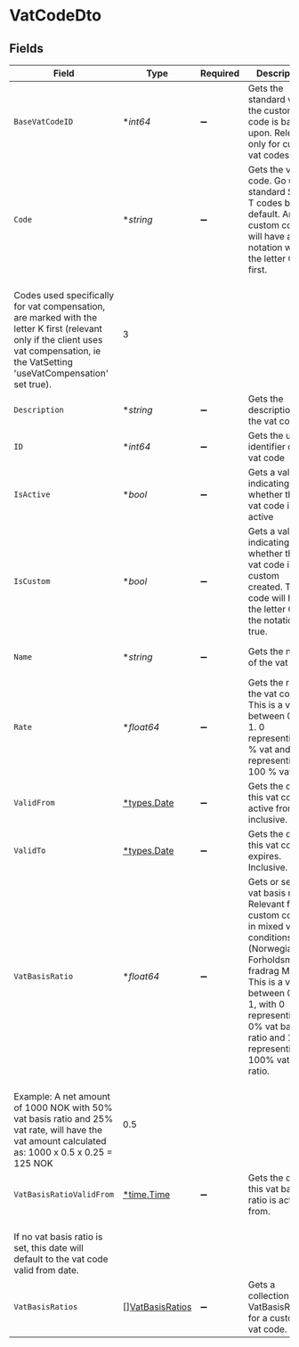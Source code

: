 # VatCodeDto


## Fields

| Field                                                                                                                                                                                                                                                                                                                                                                                           | Type                                                                                                                                                                                                                                                                                                                                                                                            | Required                                                                                                                                                                                                                                                                                                                                                                                        | Description                                                                                                                                                                                                                                                                                                                                                                                     | Example                                                                                                                                                                                                                                                                                                                                                                                         |
| ----------------------------------------------------------------------------------------------------------------------------------------------------------------------------------------------------------------------------------------------------------------------------------------------------------------------------------------------------------------------------------------------- | ----------------------------------------------------------------------------------------------------------------------------------------------------------------------------------------------------------------------------------------------------------------------------------------------------------------------------------------------------------------------------------------------- | ----------------------------------------------------------------------------------------------------------------------------------------------------------------------------------------------------------------------------------------------------------------------------------------------------------------------------------------------------------------------------------------------- | ----------------------------------------------------------------------------------------------------------------------------------------------------------------------------------------------------------------------------------------------------------------------------------------------------------------------------------------------------------------------------------------------- | ----------------------------------------------------------------------------------------------------------------------------------------------------------------------------------------------------------------------------------------------------------------------------------------------------------------------------------------------------------------------------------------------- |
| `BaseVatCodeID`                                                                                                                                                                                                                                                                                                                                                                                 | **int64*                                                                                                                                                                                                                                                                                                                                                                                        | :heavy_minus_sign:                                                                                                                                                                                                                                                                                                                                                                              | Gets the standard vat id the custom vat code is based upon. Relevant only for custom vat codes.                                                                                                                                                                                                                                                                                                 | 13                                                                                                                                                                                                                                                                                                                                                                                              |
| `Code`                                                                                                                                                                                                                                                                                                                                                                                          | **string*                                                                                                                                                                                                                                                                                                                                                                                       | :heavy_minus_sign:                                                                                                                                                                                                                                                                                                                                                                              | Gets the vat code. Go use standard SAF-T codes by default. Any custom codes, will have a notation with the letter C first.<br/>Codes used specifically for vat compensation, are marked with the letter K first (relevant only if the client uses vat compensation, ie the VatSetting 'useVatCompensation' set true).                                                                          | 3                                                                                                                                                                                                                                                                                                                                                                                               |
| `Description`                                                                                                                                                                                                                                                                                                                                                                                   | **string*                                                                                                                                                                                                                                                                                                                                                                                       | :heavy_minus_sign:                                                                                                                                                                                                                                                                                                                                                                              | Gets the description of the vat code.                                                                                                                                                                                                                                                                                                                                                           | Utgående mva                                                                                                                                                                                                                                                                                                                                                                                    |
| `ID`                                                                                                                                                                                                                                                                                                                                                                                            | **int64*                                                                                                                                                                                                                                                                                                                                                                                        | :heavy_minus_sign:                                                                                                                                                                                                                                                                                                                                                                              | Gets the unique identifier of the vat code                                                                                                                                                                                                                                                                                                                                                      | 201600                                                                                                                                                                                                                                                                                                                                                                                          |
| `IsActive`                                                                                                                                                                                                                                                                                                                                                                                      | **bool*                                                                                                                                                                                                                                                                                                                                                                                         | :heavy_minus_sign:                                                                                                                                                                                                                                                                                                                                                                              | Gets a value indicating whether this vat code is active                                                                                                                                                                                                                                                                                                                                         | false                                                                                                                                                                                                                                                                                                                                                                                           |
| `IsCustom`                                                                                                                                                                                                                                                                                                                                                                                      | **bool*                                                                                                                                                                                                                                                                                                                                                                                         | :heavy_minus_sign:                                                                                                                                                                                                                                                                                                                                                                              | Gets a value indicating whether this vat code is custom created. The code will have the letter C in the notation if true.                                                                                                                                                                                                                                                                       | true                                                                                                                                                                                                                                                                                                                                                                                            |
| `Name`                                                                                                                                                                                                                                                                                                                                                                                          | **string*                                                                                                                                                                                                                                                                                                                                                                                       | :heavy_minus_sign:                                                                                                                                                                                                                                                                                                                                                                              | Gets the name of the vat code.                                                                                                                                                                                                                                                                                                                                                                  | Utgående mva høy sats                                                                                                                                                                                                                                                                                                                                                                           |
| `Rate`                                                                                                                                                                                                                                                                                                                                                                                          | **float64*                                                                                                                                                                                                                                                                                                                                                                                      | :heavy_minus_sign:                                                                                                                                                                                                                                                                                                                                                                              | Gets the rate of the vat code. This is a value between 0 and 1. 0 representing 0 % vat and 1 representing 100 % vat.                                                                                                                                                                                                                                                                            | 0.25                                                                                                                                                                                                                                                                                                                                                                                            |
| `ValidFrom`                                                                                                                                                                                                                                                                                                                                                                                     | [*types.Date](../../types/date.md)                                                                                                                                                                                                                                                                                                                                                              | :heavy_minus_sign:                                                                                                                                                                                                                                                                                                                                                                              | Gets the date this vat code is active from, inclusive.                                                                                                                                                                                                                                                                                                                                          | 2022-07-01                                                                                                                                                                                                                                                                                                                                                                                      |
| `ValidTo`                                                                                                                                                                                                                                                                                                                                                                                       | [*types.Date](../../types/date.md)                                                                                                                                                                                                                                                                                                                                                              | :heavy_minus_sign:                                                                                                                                                                                                                                                                                                                                                                              | Gets the date this vat code expires. Inclusive.                                                                                                                                                                                                                                                                                                                                                 | 2022-12-31                                                                                                                                                                                                                                                                                                                                                                                      |
| `VatBasisRatio`                                                                                                                                                                                                                                                                                                                                                                                 | **float64*                                                                                                                                                                                                                                                                                                                                                                                      | :heavy_minus_sign:                                                                                                                                                                                                                                                                                                                                                                              | Gets or sets the vat basis ratio. Relevant for custom codes in mixed vat conditions (Norwegian: Forholdsmessig fradrag MVA). This is a value between 0 and 1, with 0 representing 0% vat basis ratio and 1 representing 100% vat basis ratio.<br/>Example: A net amount of 1000 NOK with 50% vat basis ratio and 25% vat rate, will have the vat amount calculated as: 1000 x 0.5 x 0.25 = 125 NOK | 0.5                                                                                                                                                                                                                                                                                                                                                                                             |
| `VatBasisRatioValidFrom`                                                                                                                                                                                                                                                                                                                                                                        | [*time.Time](https://pkg.go.dev/time#Time)                                                                                                                                                                                                                                                                                                                                                      | :heavy_minus_sign:                                                                                                                                                                                                                                                                                                                                                                              | Gets the date this vat basis ratio is active from.<br/>If no vat basis ratio is set, this date will default to the vat code valid from date.                                                                                                                                                                                                                                                   |                                                                                                                                                                                                                                                                                                                                                                                                 |
| `VatBasisRatios`                                                                                                                                                                                                                                                                                                                                                                                | [][VatBasisRatios](../../models/shared/vatbasisratios.md)                                                                                                                                                                                                                                                                                                                                       | :heavy_minus_sign:                                                                                                                                                                                                                                                                                                                                                                              | Gets a collection of VatBasisRatios for a custom vat code.                                                                                                                                                                                                                                                                                                                                      |                                                                                                                                                                                                                                                                                                                                                                                                 |